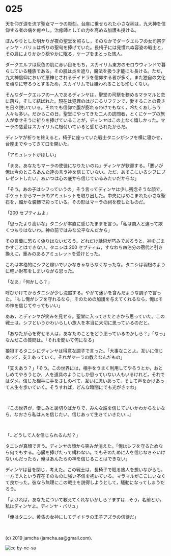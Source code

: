 

# 025

天を仰ぎ涙を流す聖女マーラの彫刻。台座に乗せられた小さな祠は，九大神を信仰する者の病を癒やし，治癒師としての力を高める加護も授ける。

ぼんやりとした明かりが夜の聖堂を照らし，そのなかでダークエルフの女司祭ディンヤ・バリュは祈りの聖句を捧げていた。長椅子には見慣れぬ容姿の戦士と，その肩によりかかり穏やかに眠る，ケープをまとった旅人。

ダークエルフは灰色の肌に赤い目をもち，スカイリム東方のモロウウィンドで暮らしている種族である。その肌は炎を遮り，魔法を扱う才能にも長ける。ただ，九大神信仰において悪神とされるデイドラを信仰する者が多く，また独自の文化を頑なに守ろうとするため，スカイリムでは嫌われることも珍しくない。

そんなダークエルフの一人であるディンヤは，聖堂の司祭を務めるマラマルと恋に落ち，そして結ばれた。現在は犯罪のはびこるリフテンで，愛することの貴さを日々説いている。それでも信仰で腹が膨れるわけでもなく，冷たくあしらう人々も多い。だからこの日，聖堂にやってきた二人の訪問者，とくにケープの旅人が幸せそうに祈りを捧げていることが，ディンヤはこの上なく嬉しかった。マーラの慈愛はスカイリムに根付いていると感じられたからだ。

ディンヤが祈りを終えると，椅子に座っていた戦士タニシがシフを横に寝かせ，台座までやってきて口を開いた。

「アミュレットがほしい」

「まあ。あなたもマーラの使徒になりたいのね」ディンヤが歓迎する。「悪いが俺は今のところあんた達の言う神を信じていない。ただ，あそこにいるシフにプレゼントしたい。あいつは心の底から信じているみたいだからな」

「そう。あの子はシフっていうの」そう言ってディンヤは少し残念そうな顔で，ポケットからマーラのアミュレットを取り出した。中央にはめこまれた小さな聖石を，細かな装飾で彩っている。その形はマーラの祠を模したものだ。

「200 セプティムよ」

「思ったより高いな」タニシが率直に感じたままを言う。「私は商人と違って欺くつもりはないわ。神の前ではみな公平なんだから」

その言葉に恐らく偽りはないだろう。どれだけ話術が巧みであろうと，神をごまかすことはできない。タニシは 200 セプティム，すなわち四泊分の宿代と引き換えに，重みのあるアミュレットを受けとった。

これは本格的にシフと稼いでいかなきゃならなくなったな。タニシは羽根のように軽い財布をしまいながら思った。

「なあ」「何かしら？」

呼びかけてからタニシが少し沈黙する。やがて迷いを含んだような調子で言った。「もし俺がシフを守れるなら，そのための加護を与えてくれるなら，俺はその神を信じてやってもいい」

ああ，とディンヤが笑みを見せる。聖堂に入ってきたときから思っていた。この戦士は，シフというかわいらしい旅人を本当に大切に思っているのだと。

「あなたが心を寄せる人は，あなたのことをどう思っているのかしら？」「なっ」なんだこの質問は。「それを聞いて何になる」

狼狽するタニシにディンヤは得意な調子で言った。「大事なことよ。互いに信じあって，支えあっていく。それがマーラの教えなんだもの」

「支えあう？」「そう。この世界には，相手をうまく利用してやろうとか，おとしめてやろうとか，人を道具のようにしか思っていない人もいるけれど，それではダメ。信じた相手に手をさしのべて，互いに思いあって，そして声をかけあって人生を歩いていく。そうすれば，どんな暗闇にでも光がさすわ」

<br>

『この世界が，憎しみと裏切りばかりで，みんな誰を信じていいかわからないなら，なおさら私は人を信じたい。信じあって生きていきたい…』

<br>

「…どうして人を信じられるんだ？」

タニシが真顔で言う。ディンヤの顔から笑みが消えた。「俺はシフを守るためなら何でもする。心臓を捧げたって構わない。でもそのために人を信じなきゃいけないんだったら，俺はあんたらの神を信じることはできない」

ディンヤは目を閉じ，考えた。この戦士は，長椅子で眠る旅人を想いながらも，一方で人という存在そのものに強い不信を抱いている。マラマルがここにいなくて良かった。彼なら無理にこの戦士を説得しようとして，騒動になってしまうだろう。

「よければ，あなたについて教えてくれないかしら？まずは…そう，名前とか。私はディンヤよ。ディンヤ・バリュ」

「俺はタニシ。黄昏の女神にしてデイドラの王子アズラの信徒だ」

<br>
<br>
(c) 2019 jamcha (jamcha.aa@gmail.com).

![cc by-nc-sa](https://i.creativecommons.org/l/by-nc-sa/4.0/88x31.png)

